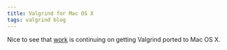 ```yaml
---
title: Valgrind for Mac OS X
tags: valgrind blog
---
```


Nice to see that [work](http://blog.mozilla.com/nnethercote/2009/01/18/me-valgrind-and-mac-os-x/) is continuing on getting Valgrind ported to Mac OS X.
